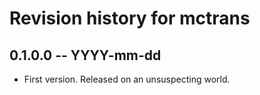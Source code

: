 # Revision history for mctrans

## 0.1.0.0  -- YYYY-mm-dd

* First version. Released on an unsuspecting world.
